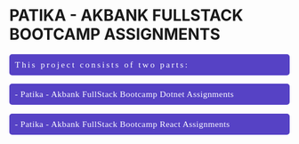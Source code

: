 # PATIKA - AKBANK FULLSTACK BOOTCAMP ASSIGNMENTS

<div style="color:white;
           display:fill;
           border-radius:5px;
           background-color:#5642C5;
           font-size:110%;
           font-family:Caveat;
           letter-spacing:3px">

<p style="padding: 10px;color:white;">This project consists of two parts:</p>
</div>


<div style="color:white;
           display:fill;
           border-radius:5px;
           background-color:#5642C5;
           font-size:110%;
           font-family:Caveat;
           letter-spacing:0.5px">

<p style="padding: 10px;color:white;">- Patika - Akbank FullStack Bootcamp Dotnet Assignments</p>
</div>

<div style="color:white;
           display:fill;
           border-radius:5px;
           background-color:#5642C5;
           font-size:110%;
           font-family:Caveat;
           letter-spacing:0.5px">

<p style="padding: 10px;color:white;">- Patika - Akbank FullStack Bootcamp React Assignments</p>
</div>





